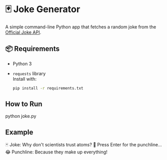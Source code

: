# 🃏 Joke Generator

A simple command-line Python app that fetches a random joke from the [Official Joke API](https://official-joke-api.appspot.com/).

## 📦 Requirements

- Python 3
- `requests` library  
  Install with:

  ```bash
  pip install -r requirements.txt

## How to Run
python joke.py

## Example
🃏 Joke: Why don't scientists trust atoms?
🤔 Press Enter for the punchline...
😂 Punchline: Because they make up everything!
